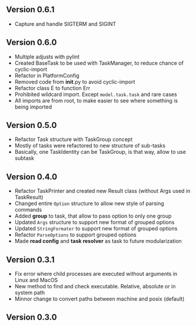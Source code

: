 ## Version 0.6.1
- Capture and handle SIGTERM and SIGINT

## Version 0.6.0
- Multiple adjusts with pylint
- Created BaseTask to be used with TaskManager, to reduce chance of cyclic-import
- Refactor in PlatformConfig
- Removed code from __init__.py to avoid cyclic-import
- Refactor class E to function Err
- Prohibited wildcard import. Except `model.task.task` and rare cases
- All imports are from root, to make easier to see where something is being imported

## Version 0.5.0
- Refactor Task structure with TaskGroup concept
- Mostly of tasks were refactored to new structure of sub-tasks
- Basically, one TaskIdentity can be TaskGroup, is that way, allow to use subtask

## Version 0.4.0
- Refactor TaskPrinter and created new Result class (without Args used in TaskResult)
- Changed entire `Option` structure to allow new style of parsing commands
- Added **group** to task, that allow to pass option to only one group
- Updated `Args` structure to support new format of grouped options
- Updated `StringFormater` to support new format of grouped options
- Refactor `ParseOptions` to support grouped options
- Made **read config** and **task resolver** as task to future modularization

## Version 0.3.1
- Fix error where child processes are executed without arguments in Linux and MacOS
- New method to find and check executable. Relative, absolute or in system path
- Minnor change to convert paths between machine and posix (default)

## Version 0.3.0